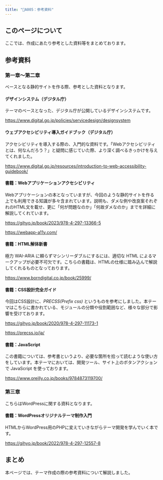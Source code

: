 ```yaml
---
title: "📄A005：参考資料"
---
```


## このページについて

ここでは、作成にあたり参考とした資料等をまとめております。

## 参考資料

### 第一章〜第二章

ベースとなる静的サイトを作る際、参考とした資料となります。

#### デザインシステム（デジタル庁）

テーマのベースとなった、デジタル庁が公開しているデザインシステムです。

https://www.digital.go.jp/policies/servicedesign/designsystem

#### ウェブアクセシビリティ導入ガイドブック（デジタル庁）

アクセシビリティを導入する際の、入門的な資料です。「Webアクセシビリティとは、何なんだろう？」と疑問に感じていた際、より深く調べるきっかけを与えてくれました。

https://www.digital.go.jp/resources/introduction-to-web-accessibility-guidebook/

#### 書籍：Webアプリケーションアクセシビリティ

Webアプリケーションの本となっていますが、今回のような静的サイトを作る上でも利用できる知識が多々含まれています。説明も、ダメな例や改良案それぞれのHTML文を載せ、更に「何が問題なのか」「何故ダメなのか」までを詳細に解説してくれています。

https://gihyo.jp/book/2023/978-4-297-13366-5

https://webapp-a11y.com/

#### 書籍：HTML解体新書

極力 WAI-ARIA に頼らずマシンリーダブルにするには、適切な HTML によるマークアップが必要不可欠です。こちらの書籍は、HTMLの仕様に踏み込んで解説してくれるものとなっております。

https://www.borndigital.co.jp/book/25999/

#### 書籍：CSS設計完全ガイド

今回はCSS設計に、*PRECSS(Prefix css)* というものを参考にしました。本テーマはこちらに書かれている、モジュールの分類や役割範囲など、様々な部分で影響を受けております。

https://gihyo.jp/book/2020/978-4-297-11173-1

https://precss.io/ja/

#### 書籍：JavaScript

この書籍については、参考書というより、必要な箇所を拾って読むような使い方をしています。本テーマにおいては、開発ツール、サイト上のボタンアクションで JavaScript を使っております。

https://www.oreilly.co.jp/books/9784873119700/

### 第三章

こちらはWordPressに関する資料となります。

#### 書籍：WordPressオリジナルテーマ制作入門

HTMLからWordPress用のPHPに変えていきながらテーマ開発を学んでいく本です。

https://gihyo.jp/book/2022/978-4-297-12557-8

## まとめ

本ページでは、テーマ作成の際の参考資料について解説しました。
